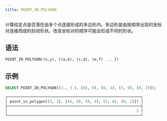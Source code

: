 ```yaml
---
title: POINT_IN_POLYGON
---
```


计算给定点是否落在由多个点连接形成的多边形内。多边形是由按顺序出现的坐标对连接而成的封闭形状。改变坐标对的顺序可能会形成不同的形状。

## 语法

```sql
POINT_IN_POLYGON((x,y), [(a,b), (c,d), (e,f) ... ])
```

## 示例

```sql
SELECT POINT_IN_POLYGON((3., 3.), [(6, 0), (8, 4), (5, 8), (0, 2)]);

┌────────────────────────────────────────────────────────────┐
│ point_in_polygon((3, 3), [(6, 0), (8, 4), (5, 8), (0, 2)]) │
├────────────────────────────────────────────────────────────┤
│                                                          1 │
└────────────────────────────────────────────────────────────┘
```